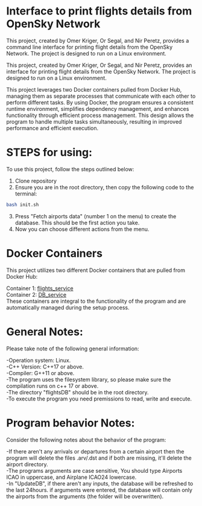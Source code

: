 # Interface to print flights details from OpenSky Network
This project, created by Omer Kriger, Or Segal, and Nir Peretz, provides a command line interface for printing flight details from the OpenSky Network. The project is designed to run on a Linux environment.

This project, created by Omer Kriger, Or Segal, and Nir Peretz, provides an interface for printing flight details from the OpenSky Network. The project is designed to run on a Linux environment.

This project leverages two Docker containers pulled from Docker Hub, managing them as separate processes that communicate with each other to perform different tasks. By using Docker, the program ensures a consistent runtime environment, simplifies dependency management, and enhances functionality through efficient process management. This design allows the program to handle multiple tasks simultaneously, resulting in improved performance and efficient execution.

# STEPS for using:  
To use this project, follow the steps outlined below:  

1. Clone repository  
2. Ensure you are in the root directory, then copy the following code to the terminal:  
``` bash
bash init.sh
```
3. Press "Fetch airports data" (number 1 on the menu) to create the database. This should be the first action you take.  
4. Now you can choose different actions from the menu.

# Docker Containers
This project utilizes two different Docker containers that are pulled from Docker Hub:

Container 1: [flights_service](https://hub.docker.com/repository/docker/nirp13/flights_service/general)  
Container 2: [DB_service](https://hub.docker.com/repository/docker/nirp13/db_service/general)   
These containers are integral to the functionality of the program and are automatically managed during the setup process.

# General Notes:
Please take note of the following general information: 

-Operation system: Linux.  
-C++ Version: C++17 or above.  
-Compiler: G++11 or above.  
-The program uses the filesystem library, so please make sure the compilation runs on c++ 17 or above.  
-The directory "flightsDB" should be in the root directory.  
-To execute the program you need premissions to read, write and execute.  

# Program behavior Notes: 
Consider the following notes about the behavior of the program:  

-If there aren't any arrivals or departures from a certain airport then the program will delete the files .arv/.dst and if both are missing, it'll delete the airport directory.  
-The programs arguments are case sensitive, You should type Airports ICAO in uppercase, and Airplane ICAO24 lowercase.  
-In "UpdateDB", if there aren't any inputs, the database will be refreshed to the last 24hours. if arguments were entered, the database will contain only the airports from the arguments (the folder will be overwritten).  
